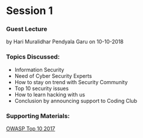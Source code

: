 # Session 1
### Guest Lecture
by Hari Muralidhar Pendyala Garu
on 10-10-2018
### Topics Discussed:
- Information Security
- Need of Cyber Security Experts
- How to stay on trend with Security Community
- Top 10 security issues
- How to learn hacking with us
- Conclusion by announcing support to Coding Club
### Supporting Materials:
[OWASP Top 10 2017](OWASP_Top_10_2017_RC2_Final.pdf)

